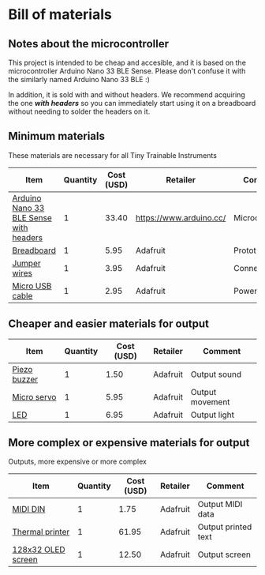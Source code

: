 # Bill of materials

## Notes about the microcontroller

This project is intended to be cheap and accesible, and it is based on the microcontroller Arduino Nano 33 BLE Sense. Please don't confuse it with the similarly named Arduino Nano 33 BLE :)

In addition, it is sold with and without headers. We recommend acquiring the one ***with headers*** so you can immediately start using it on a breadboard without needing to solder the headers on it.

## Minimum materials

These materials are necessary for all Tiny Trainable Instruments

| Item | Quantity | Cost (USD) | Retailer | Comment |
|------|----------|------------|----------|---------|
| [Arduino Nano 33 BLE Sense with headers](https://store.arduino.cc/usa/nano-33-ble-sense-with-headers) | 1 | 33.40 | https://www.arduino.cc/ | Microcontroller |
| [Breadboard](https://www.adafruit.com/product/239) | 1 | 5.95 | Adafruit | Prototyping |
| [Jumper wires](https://www.adafruit.com/product/758) | 1 | 3.95 | Adafruit | Connections |
| [Micro USB cable](https://www.adafruit.com/product/592)  |  1 | 2.95 | Adafruit |Power |

## Cheaper and easier materials for output

| Item | Quantity | Cost (USD) | Retailer | Comment |
|------|----------|------------|----------|---------|
| [Piezo buzzer](https://www.adafruit.com/product/160) | 1 | 1.50 | Adafruit | Output sound |
| [Micro servo](https://www.adafruit.com/product/169) | 1 | 5.95 | Adafruit | Output movement |
| [LED](https://www.adafruit.com/product/754) | 1 | 6.95 | Adafruit | Output light |

## More complex or expensive materials for output

Outputs, more expensive or more complex

| Item | Quantity | Cost (USD) | Retailer | Comment |
|------|----------|------------|----------|---------|
| [MIDI DIN](https://www.adafruit.com/product/1134) | 1 | 1.75 | Adafruit | Output MIDI data |
| [Thermal printer](https://www.adafruit.com/product/600) | 1 | 61.95 | Adafruit | Output printed text |
| [128x32 OLED screen](https://www.adafruit.com/product/4440) | 1 | 12.50 |  Adafruit | Output screen |

